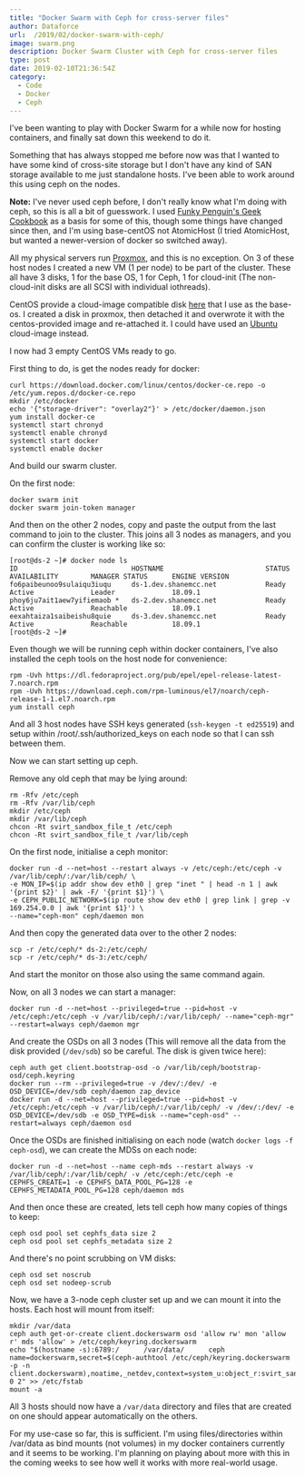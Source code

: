 ```yaml
---
title: "Docker Swarm with Ceph for cross-server files"
author: Dataforce
url:  /2019/02/docker-swarm-with-ceph/
image: swarm.png
description: Docker Swarm Cluster with Ceph for cross-server files
type: post
date: 2019-02-10T21:36:54Z
category:
  - Code
  - Docker
  - Ceph
---
```


I've been wanting to play with Docker Swarm for a while now for hosting containers, and finally sat down this weekend to do it.

Something that has always stopped me before now was that I wanted to have some kind of cross-site storage but I don't have any kind of SAN storage available to me just standalone hosts. I've been able to work around this using ceph on the nodes.

**Note:** I've never used ceph before, I don't really know what I'm doing with ceph, so this is all a bit of guesswork. I used [Funky Penguin's Geek Cookbook](https://geek-cookbook.funkypenguin.co.nz/ha-docker-swarm/shared-storage-ceph/) as a basis for some of this, though some things have changed since then, and I'm using base-centOS not AtomicHost (I tried AtomicHost, but wanted a newer-version of docker so switched away).

All my physical servers run [Proxmox](https://www.proxmox.com/en/), and this is no exception. On 3 of these host nodes I created a new VM (1 per node) to be part of the cluster. These all have 3 disks, 1 for the base OS, 1 for Ceph, 1 for cloud-init (The non-cloud-init disks are all SCSI with individual iothreads).

CentOS provide a cloud-image compatible disk [here](https://cloud.centos.org/centos/7/images/CentOS-7-x86_64-GenericCloud.qcow2) that I use as the base-os. I created a disk in proxmox, then detached it and overwrote it with the centos-provided image and re-attached it. I could have used an [Ubuntu](https://cloud-images.ubuntu.com/) cloud-image instead.

I now had 3 empty CentOS VMs ready to go.

First thing to do, is get the nodes ready for docker:

```shell
curl https://download.docker.com/linux/centos/docker-ce.repo -o /etc/yum.repos.d/docker-ce.repo
mkdir /etc/docker
echo '{"storage-driver": "overlay2"}' > /etc/docker/daemon.json
yum install docker-ce
systemctl start chronyd
systemctl enable chronyd
systemctl start docker
systemctl enable docker
```

And build our swarm cluster.

On the first node:
```shell
docker swarm init
docker swarm join-token manager
```

And then on the other 2 nodes, copy and paste the output from the last command to join to the cluster. This joins all 3 nodes as managers, and you can confirm the cluster is working like so:
```shell
[root@ds-2 ~]# docker node ls
ID                            HOSTNAME                         STATUS              AVAILABILITY        MANAGER STATUS      ENGINE VERSION
fo6paibeunoo9sulaiqu3iuqu     ds-1.dev.shanemcc.net            Ready               Active              Leader              18.09.1
phoy6ju7ait1aew7yifiemaob *   ds-2.dev.shanemcc.net            Ready               Active              Reachable           18.09.1
eexahtaiza1saibeishu8quie     ds-3.dev.shanemcc.net            Ready               Active              Reachable           18.09.1
[root@ds-2 ~]#
```

Even though we will be running ceph within docker containers, I've also installed the ceph tools on the host node for convenience:

```shell
rpm -Uvh https://dl.fedoraproject.org/pub/epel/epel-release-latest-7.noarch.rpm
rpm -Uvh https://download.ceph.com/rpm-luminous/el7/noarch/ceph-release-1-1.el7.noarch.rpm
yum install ceph
```

And all 3 host nodes have SSH keys generated (`ssh-keygen -t ed25519`) and setup within /root/.ssh/authorized_keys on each node so that I can ssh between them.


Now we can start setting up ceph.

Remove any old ceph that may be lying around:
```shell
rm -Rfv /etc/ceph
rm -Rfv /var/lib/ceph
mkdir /etc/ceph
mkdir /var/lib/ceph
chcon -Rt svirt_sandbox_file_t /etc/ceph
chcon -Rt svirt_sandbox_file_t /var/lib/ceph
```

On the first node, initialise a ceph monitor:

```shell
docker run -d --net=host --restart always -v /etc/ceph:/etc/ceph -v /var/lib/ceph/:/var/lib/ceph/ \
-e MON_IP=$(ip addr show dev eth0 | grep "inet " | head -n 1 | awk '{print $2}' | awk -F/ '{print $1}') \
-e CEPH_PUBLIC_NETWORK=$(ip route show dev eth0 | grep link | grep -v 169.254.0.0 | awk '{print $1}') \
--name="ceph-mon" ceph/daemon mon
```

And then copy the generated data over to the other 2 nodes:

```shell
scp -r /etc/ceph/* ds-2:/etc/ceph/
scp -r /etc/ceph/* ds-3:/etc/ceph/
```

And start the monitor on those also using the same command again.

Now, on all 3 nodes we can start a manager:

```shell
docker run -d --net=host --privileged=true --pid=host -v /etc/ceph:/etc/ceph -v /var/lib/ceph/:/var/lib/ceph/ --name="ceph-mgr" --restart=always ceph/daemon mgr
```

And create the OSDs on all 3 nodes (This will remove all the data from the disk provided (`/dev/sdb`) so be careful. The disk is given twice here):

```shell
ceph auth get client.bootstrap-osd -o /var/lib/ceph/bootstrap-osd/ceph.keyring
docker run --rm --privileged=true -v /dev/:/dev/ -e OSD_DEVICE=/dev/sdb ceph/daemon zap_device
docker run -d --net=host --privileged=true --pid=host -v /etc/ceph:/etc/ceph -v /var/lib/ceph/:/var/lib/ceph/ -v /dev/:/dev/ -e OSD_DEVICE=/dev/sdb -e OSD_TYPE=disk --name="ceph-osd" --restart=always ceph/daemon osd
```

Once the OSDs are finished initialising on each node (watch `docker logs -f ceph-osd`), we can create the MDSs on each node:
```shell
docker run -d --net=host --name ceph-mds --restart always -v /var/lib/ceph/:/var/lib/ceph/ -v /etc/ceph:/etc/ceph -e CEPHFS_CREATE=1 -e CEPHFS_DATA_POOL_PG=128 -e CEPHFS_METADATA_POOL_PG=128 ceph/daemon mds
```

And then once these are created, lets tell ceph how many copies of things to keep:

```shell
ceph osd pool set cephfs_data size 2
ceph osd pool set cephfs_metadata size 2
```

And there's no point scrubbing on VM disks:
```shell
ceph osd set noscrub
ceph osd set nodeep-scrub
```

Now, we have a 3-node ceph cluster set up and we can mount it into the hosts. Each host will mount from itself:

```shell
mkdir /var/data
ceph auth get-or-create client.dockerswarm osd 'allow rw' mon 'allow r' mds 'allow' > /etc/ceph/keyring.dockerswarm
echo "$(hostname -s):6789:/      /var/data/      ceph      name=dockerswarm,secret=$(ceph-authtool /etc/ceph/keyring.dockerswarm -p -n client.dockerswarm),noatime,_netdev,context=system_u:object_r:svirt_sandbox_file_t:s0 0 2" >> /etc/fstab
mount -a
```

All 3 hosts should now have a `/var/data` directory and files that are created on one should appear automatically on the others.

For my use-case so far, this is sufficient. I'm using files/directories within /var/data as bind mounts (not volumes) in my docker containers currently and it seems to be working. I'm planning on playing about more with this in the coming weeks to see how well it works with more real-world usage.
